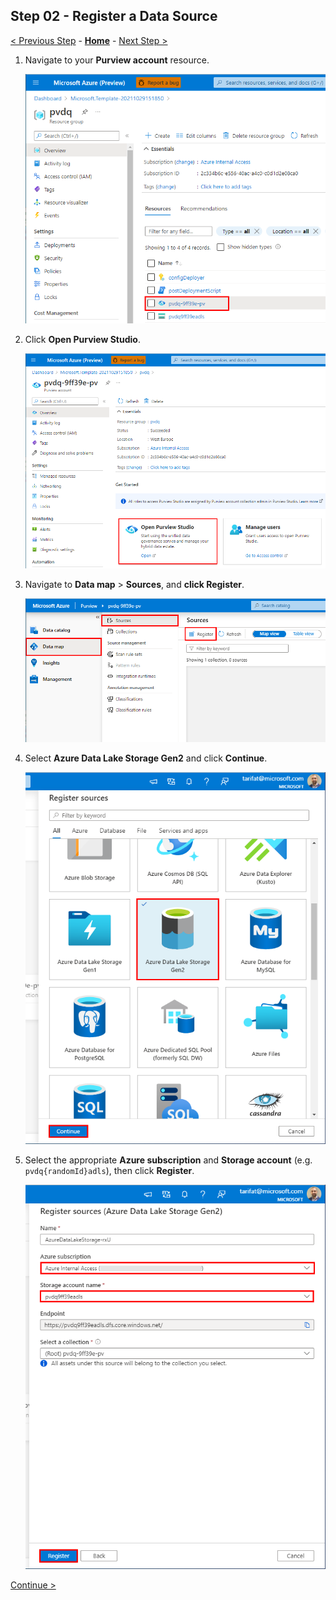 ## Step 02 - Register a Data Source

[< Previous Step](../steps/step01.md) - **[Home](../README.md)** - [Next Step >](../steps/step03.md)


1. Navigate to your **Purview account** resource.

    ![](/images/0004.png)

2. Click **Open Purview Studio**.

    ![](/images/0005.png)

3. Navigate to **Data map** > **Sources**, and **click Register**.

    ![](/images/0006.png)

4. Select **Azure Data Lake Storage Gen2** and click **Continue**.

    ![](/images/0007.png)

5. Select the appropriate **Azure subscription** and **Storage account** (e.g. `pvdq{randomId}adls`), then click **Register**.

    ![](/images/0008.png)

[Continue >](../steps/step03.md)
